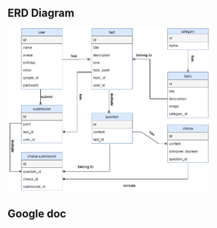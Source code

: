 
## ERD Diagram
<img src='resources\img\erd.drawio.png' width="400">

## Google doc
<p><a href="https://docs.google.com/document/d/1_Q9Rcf6DtK5m9EPea7H9I75mh7cN3zoFC1wg_48ZLPY/edit?usp=sharing"></a></p>